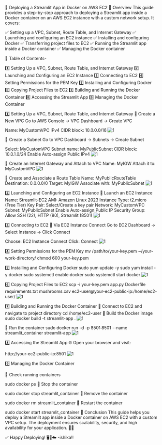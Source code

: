 🚀 Deploying a Streamlit App in Docker on AWS EC2
📌 Overview
This guide provides a step-by-step approach to deploying a Streamlit app inside a Docker container on an AWS EC2 instance with a custom network setup. It covers:

✅ Setting up a VPC, Subnet, Route Table, and Internet Gateway
✅ Launching and configuring an EC2 instance
✅ Installing and configuring Docker
✅ Transferring project files to EC2
✅ Running the Streamlit app inside a Docker container
✅ Managing the Docker container

📖 Table of Contents-

1️⃣ Setting Up a VPC, Subnet, Route Table, and Internet Gateway
2️⃣ Launching and Configuring an EC2 Instance
3️⃣ Connecting to EC2
4️⃣ Setting Permissions for the PEM Key
5️⃣ Installing and Configuring Docker
6️⃣ Copying Project Files to EC2
7️⃣ Building and Running the Docker Container
8️⃣ Accessing the Streamlit App
9️⃣ Managing the Docker Container

1️⃣ Setting Up a VPC, Subnet, Route Table, and Internet Gateway
🔹 Create a New VPC
Go to AWS Console → VPC Dashboard → Create VPC

Name: MyCustomVPC
IPv4 CIDR block: 10.0.0.0/16
![1](1.jpg)

🔹 Create a Subnet
Go to VPC Dashboard → Subnets → Create Subnet

Select: MyCustomVPC
Subnet name: MyPublicSubnet
CIDR block: 10.0.1.0/24
Enable Auto-assign Public IPv4
![1](2.jpg)


🔹 Create an Internet Gateway and Attach to VPC
Name: MyIGW
Attach it to: MyCustomVPC
![1](3.jpg)


🔹 Create and Associate a Route Table
Name: MyPublicRouteTable
Destination: 0.0.0.0/0
Target: MyIGW
Associate with: MyPublicSubnet
![1](4.jpg)


2️⃣ Launching and Configuring an EC2 Instance
🔹 Launch an EC2 Instance
Name: Streamlit-EC2
AMI: Amazon Linux 2023
Instance Type: t2.micro (Free Tier)
Key Pair: Select/Create a key pair
Network: MyCustomVPC
Subnet: MyPublicSubnet
Enable Auto-assign Public IP
Security Group: Allow SSH (22), HTTP (80), Streamlit (8501)
![1](5.jpg)


3️⃣ Connecting to EC2
🔹 Via EC2 Instance Connect
Go to EC2 Dashboard → Select Instance → Click Connect

Choose: EC2 Instance Connect
Click: Connect
![1](6.jpg)


4️⃣ Setting Permissions for the PEM Key
mv /path/to/your-key.pem ~/your-work-directory/
chmod 600 your-key.pem


5️⃣ Installing and Configuring Docker
sudo yum update -y
sudo yum install -y docker
sudo systemctl enable docker
sudo systemctl start docker
![1](7.jpg)



6️⃣ Copying Project Files to EC2
scp -i your-key.pem app.py Dockerfile requirements.txt mushrooms.csv ec2-user@your-ec2-public-ip:/home/ec2-user/
![1](8.jpg)



7️⃣ Building and Running the Docker Container
🔹 Connect to EC2 and navigate to project directory
cd /home/ec2-user
🔹 Build the Docker image
sudo docker build -t streamlit-app .
![1](9.jpg)



🔹 Run the container
sudo docker run -d -p 8501:8501 --name streamlit_container streamlit-app
![1](10.jpg)



8️⃣ Accessing the Streamlit App
🌐 Open your browser and visit:

http://your-ec2-public-ip:8501
![1](11.jpg)

9️⃣ Managing the Docker Container

🔹 Check running containers

sudo docker ps
🔹 Stop the container

sudo docker stop streamlit_container
🔹 Remove the container

sudo docker rm streamlit_container
🔹 Restart the container

sudo docker start streamlit_container
🎯 Conclusion
This guide helps you deploy a Streamlit app inside a Docker container on AWS EC2 with a custom VPC setup. The deployment ensures scalability, security, and high availability for your application. 🚀🎉

✅ Happy Deploying! 🖥️🐳☁️
           -ishika!!